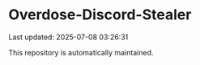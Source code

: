 # Overdose-Discord-Stealer

Last updated: 2025-07-08 03:26:31

This repository is automatically maintained.
